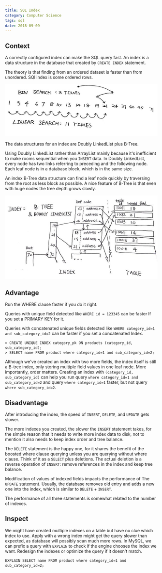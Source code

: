 ```yaml
---
title: SQL Index
category: Computer Science
tags: sql
date: 2018-09-09
---
```


## Context

A correctly configured index can make the SQL query fast. An index is a data structure in the database that created by `CREATE INDEX` statement. 

The theory is that finding from an ordered dataset is faster than from unordered. SQI index is some ordered rows.

![Ordered](/static/images/sql-index-ordered-is-fast.jpg)

The data structures for an index are Doubly LinkedList plus B-Tree. 

Using Doubly LinkedList rather than ArrayList mainly because it's inefficient to make rooms sequential when you `INSERT` data. In Doubly LinkedList, every node has two links referring to preceding and the following node.  Each leaf node is in a database block, which is in the same size.

An index B-Tree data structure can find a leaf node quickly by traversing from the root as less block as possible. A nice feature of B-Tree is that even with huge nodes the tree depth grows slowly.

![Ordered](/static/images/sql-index-data-structure.jpg)

## Advantage

Run the WHERE clause faster if you do it right.

Queries with unique field detected like `WHERE id = 123345` can be faster If you set a PRIMARY KEY for it. 

Queries with concatenated unique fields detected like `WHERE category_id=1 and sub_category_id=2` can be faster if you set a concatenated Index. 

```
> CREATE UNIQUE INDEX category_pk ON products (category_id, sub_category_id);
> SELECT name FROM product where category_id=1 and sub_category_id=2;
```

Although we've created an index with two more fields, the index itself is still a B-tree index, only storing multiple field values in one leaf node. More importantly, order matters. Creating an index with `(category_id, sub_category_id)` can help you run query `where category_id=1 and sub_category_id=2` and query `where category_id=1` faster, but not query `where sub_category_id=2`.

## Disadvantage

After introducing the index, the speed of `INSERT`, `DELETE`, and `UPDATE` gets slower.

The more indexes you created, the slower the `INSERT` statement takes, for the simple reason that it needs to write more index data to disk, not to mention it also needs to keep index order and tree balance.

The `DELETE` statement is the happy one, for it shares the benefit of the boosted where clause querying unless you are querying without where clause. Think of it as a `SELECT` plus deletions. The actual deletion is a reverse operation of `INSERT`: remove references in the index and keep tree balance.

Modification of values of indexed fields impacts the performance of The `UPDATE` statement. Usually, the database removes old entry and adds a new one into the index, which is similar to `DELETE` + `INSERT`.

The performance of all three statements is somewhat related to the number of indexes.

## Inspect

We might have created multiple indexes on a table but have no clue which index to use. Apply with a wrong index might get the query slower than expected, as database will possibly scan much more rows. In MySQL, we can prefix a query with `EXPLAIN` to check if the engine chooses the index we want. Redesign the indexes or optimize the query if it doesn't match.

```
EXPLAIN SELECT name FROM product where category_id=1 and sub_category_id=2;
```
